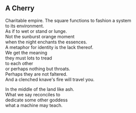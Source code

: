 A Cherry
--------
Charitable empire. The square functions to fashion a system  
to its environment.  
As if to wet or stand or lunge.  
Not the sunburst orange moment  
when the night enchants the essences.  
A metaphor for identity is the lack thereof.  
We get the meaning  
they must lots to tread  
to each other  
or perhaps nothing but throats.  
Perhaps they are not faltered.  
And a clenched knave's fire will travel you.  
  
In the middle of the land like ash.  
What we say reconciles to  
dedicate some other goddess  
what a machine may teach.  
